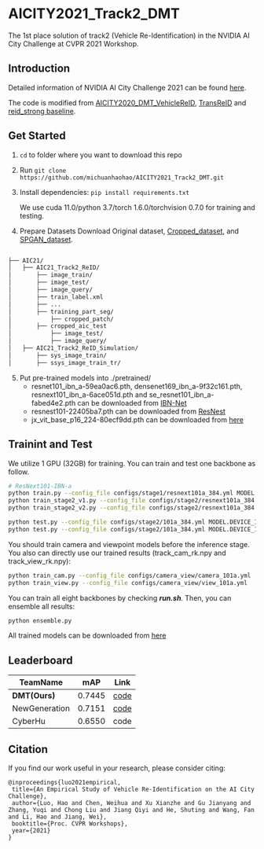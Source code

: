 # AICITY2021_Track2_DMT
The 1st place solution of track2 (Vehicle Re-Identification) in the NVIDIA AI City Challenge at CVPR 2021 Workshop. 

## Introduction

Detailed information of NVIDIA AI City Challenge 2021 can be found [here](https://www.aicitychallenge.org/).

The code is modified from [AICITY2020_DMT_VehicleReID](https://github.com/heshuting555/AICITY2020_DMT_VehicleReID), [TransReID]( https://github.com/heshuting555/TransReID )  and [reid_strong baseline]( https://github.com/michuanhaohao/reid-strong-baseline ).

## Get Started

1. `cd` to folder where you want to download this repo

2. Run `git clone https://github.com/michuanhaohao/AICITY2021_Track2_DMT.git`

3. Install dependencies: `pip install requirements.txt`

   We use cuda 11.0/python 3.7/torch 1.6.0/torchvision 0.7.0 for training and testing.

4. Prepare Datasets
		Download Original dataset, [Cropped_dataset](https://drive.google.com/file/d/1bxNjs_KZ_ocnhpsZmdMsIut93z8CqgBN/view?usp=sharing), and [SPGAN_dataset](https://drive.google.com/file/d/1nPOTrK9WUEK38mwei9yAOCMlNiF1UJXV/view?usp=sharing).
```bash

├── AIC21/
│   ├── AIC21_Track2_ReID/
│   	├── image_train/
│   	├── image_test/
│   	├── image_query/
│   	├── train_label.xml
│   	├── ...
│   	├── training_part_seg/
│   	    ├── cropped_patch/
│   	├── cropped_aic_test
│   	    ├── image_test/
│   	    ├── image_query/		
│   ├── AIC21_Track2_ReID_Simulation/
│   	├── sys_image_train/
│   	├── ssys_image_train_tr/
```

5. Put pre-trained models into ./pretrained/
	-  resnet101_ibn_a-59ea0ac6.pth, densenet169_ibn_a-9f32c161.pth, resnext101_ibn_a-6ace051d.pth and se_resnet101_ibn_a-fabed4e2.pth can be downloaded from [IBN-Net](https://github.com/XingangPan/IBN-Net)
	-  resnest101-22405ba7.pth can be downloaded from [ResNest](https://github.com/zhanghang1989/ResNeSt)
	-  jx_vit_base_p16_224-80ecf9dd.pth can be downloaded from [here](https://github.com/rwightman/pytorch-image-models/releases/download/v0.1-vitjx/jx_vit_base_p16_224-80ecf9dd.pth)
## Trainint and Test

We utilize 1 GPU (32GB) for training. You can train and test one backbone as follow. 

```bash
# ResNext101-IBN-a
python train.py --config_file configs/stage1/resnext101a_384.yml MODEL.DEVICE_ID "('0')"
python train_stage2_v1.py --config_file configs/stage2/resnext101a_384.yml MODEL.DEVICE_ID "('0')" OUTPUT_DIR './logs/stage2/resnext101a_384/v1'
python train_stage2_v2.py --config_file configs/stage2/resnext101a_384.yml MODEL.DEVICE_ID "('0')" OUTPUT_DIR './logs/stage2/resnext101a_384/v2'

python test.py --config_file configs/stage2/101a_384.yml MODEL.DEVICE_ID "('0')" TEST.WEIGHT './logs/stage2/resnext101a_384/v1/resnext101_ibn_a_2.pth' OUTPUT_DIR './logs/stage2/resnext101a_384/v1'
python test.py --config_file configs/stage2/101a_384.yml MODEL.DEVICE_ID "('0')" TEST.WEIGHT './logs/stage2/resnext101a_384/v2/resnext101_ibn_a_2.pth' OUTPUT_DIR './logs/stage2/resnext101a_384/v2'
```
You should train camera and viewpoint models before the inference stage. You also can directly use our trained results (track_cam_rk.npy and track_view_rk.npy):

```bash
python train_cam.py --config_file configs/camera_view/camera_101a.yml
python train_view.py --config_file configs/camera_view/view_101a.yml
```

You can train all eight backbones by checking ***run.sh***. Then, you can ensemble all results:

```bash
python ensemble.py
```

All trained models can be downloaded from [here](https://drive.google.com/drive/folders/1aCQmTbYQE-mq-07q86NIMLLZRc82mc5t?usp=sharing)

## Leaderboard
|TeamName|mAP|Link|
|--------|----|-------|
|**DMT(Ours)**|0.7445|[code](https://github.com/michuanhaohao/AICITY2021_Track2_DMT)|
|NewGeneration|0.7151|[code](https://github.com/Xuanmeng-Zhang/AICITY2021-Track2)|
|CyberHu|0.6550|code|

## Citation

If you find our work useful in your research, please consider citing:
```
@inproceedings{luo2021empirical,
 title={An Empirical Study of Vehicle Re-Identification on the AI City Challenge},
 author={Luo, Hao and Chen, Weihua and Xu Xianzhe and Gu Jianyang and Zhang, Yuqi and Chong Liu and Jiang Qiyi and He, Shuting and Wang, Fan and Li, Hao and Jiang, Wei},
 booktitle={Proc. CVPR Workshops},
 year={2021}
}
```

